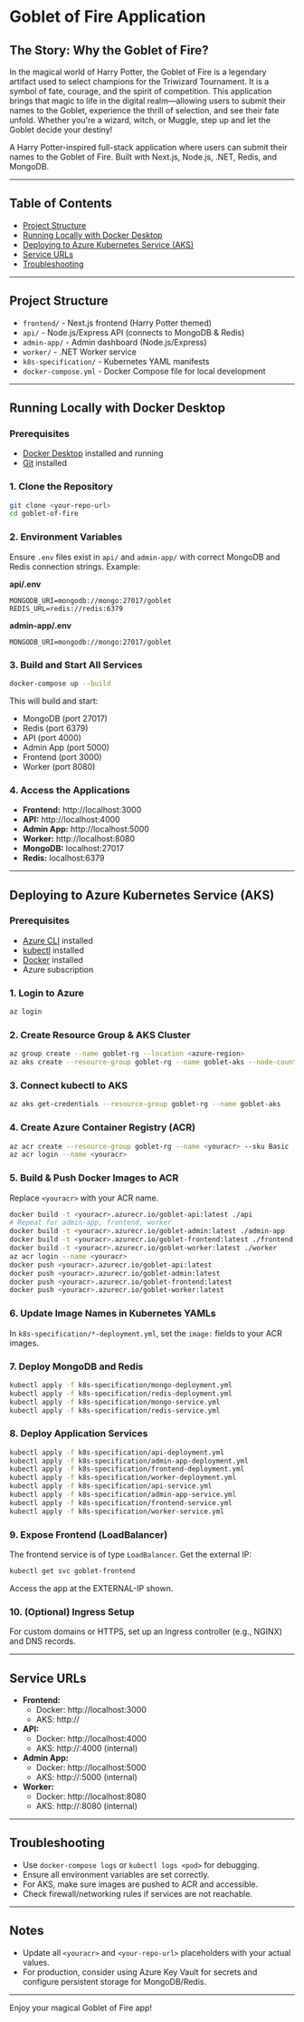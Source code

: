 # Goblet of Fire Application

## The Story: Why the Goblet of Fire?

In the magical world of Harry Potter, the Goblet of Fire is a legendary artifact used to select champions for the Triwizard Tournament. It is a symbol of fate, courage, and the spirit of competition. This application brings that magic to life in the digital realm—allowing users to submit their names to the Goblet, experience the thrill of selection, and see their fate unfold. Whether you're a wizard, witch, or Muggle, step up and let the Goblet decide your destiny!

A Harry Potter-inspired full-stack application where users can submit their names to the Goblet of Fire. Built with Next.js, Node.js, .NET, Redis, and MongoDB.

---

## Table of Contents
- [Project Structure](#project-structure)
- [Running Locally with Docker Desktop](#running-locally-with-docker-desktop)
- [Deploying to Azure Kubernetes Service (AKS)](#deploying-to-azure-kubernetes-service-aks)
- [Service URLs](#service-urls)
- [Troubleshooting](#troubleshooting)

---

## Project Structure

- `frontend/` - Next.js frontend (Harry Potter themed)
- `api/` - Node.js/Express API (connects to MongoDB & Redis)
- `admin-app/` - Admin dashboard (Node.js/Express)
- `worker/` - .NET Worker service
- `k8s-specification/` - Kubernetes YAML manifests
- `docker-compose.yml` - Docker Compose file for local development

---

## Running Locally with Docker Desktop

### Prerequisites
- [Docker Desktop](https://www.docker.com/products/docker-desktop/) installed and running
- [Git](https://git-scm.com/) installed

### 1. Clone the Repository
```sh
git clone <your-repo-url>
cd goblet-of-fire
```

### 2. Environment Variables
Ensure `.env` files exist in `api/` and `admin-app/` with correct MongoDB and Redis connection strings. Example:

**api/.env**
```
MONGODB_URI=mongodb://mongo:27017/goblet
REDIS_URL=redis://redis:6379
```

**admin-app/.env**
```
MONGODB_URI=mongodb://mongo:27017/goblet
```

### 3. Build and Start All Services
```sh
docker-compose up --build
```
This will build and start:
- MongoDB (port 27017)
- Redis (port 6379)
- API (port 4000)
- Admin App (port 5000)
- Frontend (port 3000)
- Worker (port 8080)

### 4. Access the Applications
- **Frontend:** http://localhost:3000
- **API:** http://localhost:4000
- **Admin App:** http://localhost:5000
- **Worker:** http://localhost:8080
- **MongoDB:** localhost:27017
- **Redis:** localhost:6379

---

## Deploying to Azure Kubernetes Service (AKS)

### Prerequisites
- [Azure CLI](https://docs.microsoft.com/en-us/cli/azure/install-azure-cli) installed
- [kubectl](https://kubernetes.io/docs/tasks/tools/) installed
- [Docker](https://www.docker.com/products/docker-desktop/) installed
- Azure subscription

### 1. Login to Azure
```sh
az login
```

### 2. Create Resource Group & AKS Cluster
```sh
az group create --name goblet-rg --location <azure-region>
az aks create --resource-group goblet-rg --name goblet-aks --node-count 2 --generate-ssh-keys
```

### 3. Connect kubectl to AKS
```sh
az aks get-credentials --resource-group goblet-rg --name goblet-aks
```

### 4. Create Azure Container Registry (ACR)
```sh
az acr create --resource-group goblet-rg --name <youracr> --sku Basic
az acr login --name <youracr>
```

### 5. Build & Push Docker Images to ACR
Replace `<youracr>` with your ACR name.
```sh
docker build -t <youracr>.azurecr.io/goblet-api:latest ./api
# Repeat for admin-app, frontend, worker
docker build -t <youracr>.azurecr.io/goblet-admin:latest ./admin-app
docker build -t <youracr>.azurecr.io/goblet-frontend:latest ./frontend
docker build -t <youracr>.azurecr.io/goblet-worker:latest ./worker
az acr login --name <youracr>
docker push <youracr>.azurecr.io/goblet-api:latest
docker push <youracr>.azurecr.io/goblet-admin:latest
docker push <youracr>.azurecr.io/goblet-frontend:latest
docker push <youracr>.azurecr.io/goblet-worker:latest
```

### 6. Update Image Names in Kubernetes YAMLs
In `k8s-specification/*-deployment.yml`, set the `image:` fields to your ACR images.

### 7. Deploy MongoDB and Redis
```sh
kubectl apply -f k8s-specification/mongo-deployment.yml
kubectl apply -f k8s-specification/redis-deployment.yml
kubectl apply -f k8s-specification/mongo-service.yml
kubectl apply -f k8s-specification/redis-service.yml
```

### 8. Deploy Application Services
```sh
kubectl apply -f k8s-specification/api-deployment.yml
kubectl apply -f k8s-specification/admin-app-deployment.yml
kubectl apply -f k8s-specification/frontend-deployment.yml
kubectl apply -f k8s-specification/worker-deployment.yml
kubectl apply -f k8s-specification/api-service.yml
kubectl apply -f k8s-specification/admin-app-service.yml
kubectl apply -f k8s-specification/frontend-service.yml
kubectl apply -f k8s-specification/worker-service.yml
```

### 9. Expose Frontend (LoadBalancer)
The frontend service is of type `LoadBalancer`. Get the external IP:
```sh
kubectl get svc goblet-frontend
```
Access the app at the EXTERNAL-IP shown.

### 10. (Optional) Ingress Setup
For custom domains or HTTPS, set up an Ingress controller (e.g., NGINX) and DNS records.

---

## Service URLs
- **Frontend:**
  - Docker: http://localhost:3000
  - AKS: http://<EXTERNAL-IP-from-kubectl>
- **API:**
  - Docker: http://localhost:4000
  - AKS: http://<cluster-ip>:4000 (internal)
- **Admin App:**
  - Docker: http://localhost:5000
  - AKS: http://<cluster-ip>:5000 (internal)
- **Worker:**
  - Docker: http://localhost:8080
  - AKS: http://<cluster-ip>:8080 (internal)

---

## Troubleshooting
- Use `docker-compose logs` or `kubectl logs <pod>` for debugging.
- Ensure all environment variables are set correctly.
- For AKS, make sure images are pushed to ACR and accessible.
- Check firewall/networking rules if services are not reachable.

---

## Notes
- Update all `<youracr>` and `<your-repo-url>` placeholders with your actual values.
- For production, consider using Azure Key Vault for secrets and configure persistent storage for MongoDB/Redis.

---

Enjoy your magical Goblet of Fire app!
